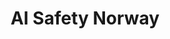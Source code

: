 ---
layout: home.njk
title: "AI Safety Norway"
permalink: /en/
pageClass: home
lang: en
description: "Working toward safe and beneficial AI in Norway"
--- 